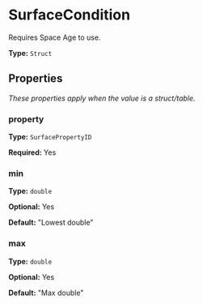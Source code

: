 # SurfaceCondition

Requires Space Age to use.

**Type:** `Struct`

## Properties

*These properties apply when the value is a struct/table.*

### property

**Type:** `SurfacePropertyID`

**Required:** Yes

### min

**Type:** `double`

**Optional:** Yes

**Default:** "Lowest double"

### max

**Type:** `double`

**Optional:** Yes

**Default:** "Max double"

